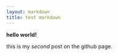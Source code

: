 ```yaml
---
layout: markdown
title: test markdown
---
```


__hello world!__

this is my _second_ post on the github page.
